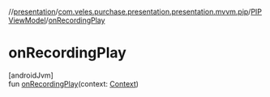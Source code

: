 //[presentation](../../../index.md)/[com.veles.purchase.presentation.presentation.mvvm.pip](../index.md)/[PIPViewModel](index.md)/[onRecordingPlay](on-recording-play.md)

# onRecordingPlay

[androidJvm]\
fun [onRecordingPlay](on-recording-play.md)(context: [Context](https://developer.android.com/reference/kotlin/android/content/Context.html))
